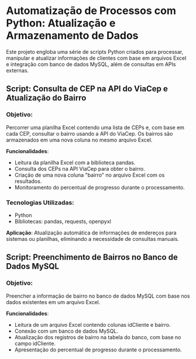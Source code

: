 # Automatização de Processos com Python: Atualização e Armazenamento de Dados

Este projeto engloba uma série de scripts Python criados para processar, manipular e atualizar informações de clientes com base em arquivos Excel e integração com banco de dados MySQL, além de consultas em APIs externas.

## Script: Consulta de CEP na API do ViaCep e Atualização do Bairro

### Objetivo:

Percorrer uma planilha Excel contendo uma lista de CEPs e, com base em cada CEP, consultar o bairro usando a API do ViaCep. Os bairros são armazenados em uma nova coluna no mesmo arquivo Excel.

**Funcionalidades**:

- Leitura da planilha Excel com a biblioteca pandas.
- Consulta dos CEPs na API ViaCep para obter o bairro.
- Criação de uma nova coluna "bairro" no arquivo Excel com os resultados.
- Monitoramento do percentual de progresso durante o processamento.

### Tecnologias Utilizadas:

- Python
- Bibliotecas: pandas, requests, openpyxl

**Aplicação**:
Atualização automática de informações de endereços para sistemas ou planilhas, eliminando a necessidade de consultas manuais.

## Script: Preenchimento de Bairros no Banco de Dados MySQL

### Objetivo:

Preencher a informação de bairro no banco de dados MySQL com base nos dados existentes em um arquivo Excel.

**Funcionalidades**:

- Leitura de um arquivo Excel contendo colunas idCliente e bairro.
- Conexão com um banco de dados MySQL.
- Atualização dos registros de bairro na tabela do banco, com base no campo idCliente.
- Apresentação do percentual de progresso durante o processamento.
